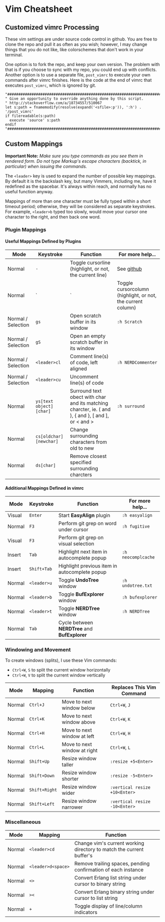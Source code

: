# Vim Cheatsheet

## Customized vimrc Processing

These vim settings are under source code control in github. You are free to clone the repo and pull it as often as you wish; however, I may change things that you do not like, like colorschemes that don't work in your terminal.

One option is to fork the repo, and keep your own version. The problem with that is if you choose to sync with my repo, you could end up with conflicts. Another option is to use a separate file, `post_vimrc` to execute your own commands after vimrc finishes. Here is the code at the end of vimrc that executes `post_vimrc`, which is ignored by git.

```
"##########################################################################
" Give an opportunity to override anything done by this script.
" http://stackoverflow.com/a/18734557/510067
let s:path = fnamemodify(resolve(expand('<sfile>:p')), ':h') . '/post_vimrc'
if filereadable(s:path)
  execute 'source' s:path
endif
"##########################################################################
```

## Custom Mappings

**Important Note:** *Make sure you type commands as you see them in rendered form. Do not type Markup's escape characters (backtick, in particular) when issuing the commands.*

The `<leader>` key is used to expand the number of possible key mappings. By default it is the backslash key, but many Vimmers, including me, have it redefined as the spacebar. It's always within reach, and normally has no useful function anyway.

Mappings of more than one character must be fully typed within a short timeout period; otherwise, they will be considered as separate keystrokes. For example, `<leader>b` typed too slowly, would move your cursor one character to the right, and then back one word.

### Plugin Mappings

#### Useful Mappings Defined by Plugins

Mode | Keystroke | Function | For more help...
---|---|---|---
Normal             | `-`                     | Toggle cursorline (highlight, or not, the current line)                                            | See [github](https://github.com/mtth/cursorcross.vim)
Normal             | `|`                     | Toggle cursorcolumn (highlight, or not, the current column)                                        |
Normal / Selection | `gs`                    | Open scratch buffer in its window                                                                  | `:h Scratch`
Normal / Selection | `gS`                    | Open an empty scratch buffer in its window                                                         |
Normal / Selection | `<leader>cl`            | Comment line(s) of code, left aligned                                                              | `:h NERDCommenter`
Normal / Selection | `<leader>cu`            | Uncomment line(s) of code                                                                          |
Normal             | `ys[text object][char]` | Surround text obect with char and its matching charcter, ie. ( and ), { and }, [ and ], or < and > | `:h surround`
Normal             | `cs[oldchar][newchar]`  | Change surrounding characters from old to new                                                      |
Normal             | `ds[char]`              | Remove closest specified surrounding charcters                                                     |

#### Additional Mappings Defined in vimrc

Mode | Keystroke | Function | For more help...
---|---|---|---
Visual | `Enter`     | Start **EasyAlign** plugin                     | `:h easyalign`
Normal | `F3`        | Perform git grep on word under cursor          | `:h fugitive`
Visual | `F3`        | Perform git grep on visual selection           |
Insert | `Tab`       | Highlight next item in autocomplete popup      | `:h neocomplcache`
Insert | `Shift+Tab` | Highlight previous item in autocomplete popup  |
Normal | `<leader>u` | Toggle **UndoTree** window                     | `:h undotree.txt`
Normal | `<leader>b` | Toggle **BufExplorer** window                  | `:h bufexplorer`
Normal | `<leader>t` | Toggle **NERDTree** window                     | `:h NERDTree`
Normal | `Tab`       | Cycle between **NERDTree** and **BufExplorer** |

### Windowing and Movement

To create windows (splits), I use these Vim commands:

* `Ctrl+W`, `S` to split the current window horizontally
* `Ctrl+W`, `V` to split the current window vertically

Mode | Mapping | Function | Replaces This Vim Command
---|---|---|---
Normal | `Ctrl+J`      | Move to next window below    | `Ctrl+W`, `J`
Normal | `Ctrl+K`      | Move to next window above    | `Ctrl+W`, `K`
Normal | `Ctrl+H`      | Move to next window at left  | `Ctrl+W`, `H`
Normal | `Ctrl+L`      | Move to next window at right | `Ctrl+W`, `L`
Normal | `Shift+Up`    | Resize window taller         | `:resize +5<Enter>`
Normal | `Shift+Down`  | Resize window shorter        | `:resize -5<Enter>`
Normal | `Shift+Right` | Resize window wider          | `:vertical resize +10<Enter>`
Normal | `Shift+Left`  | Resize window narrower       | `:vertical resize -10<Enter>`

### Miscellaneous

Mode | Mapping | Function
---|---|---
Normal | `<leader>cd`       | Change vim's current working directory to match the current buffer's
Normal | `<leader>d<space>` | Remove trailing spaces, pending confirmation of each instance
Normal | `<>`               | Convert Erlang list string under cursor to binary string
Normal | `><`               | Convert Erlang binary string under cursor to list string
Normal | `+`                | Toggle display of line/column indicators
